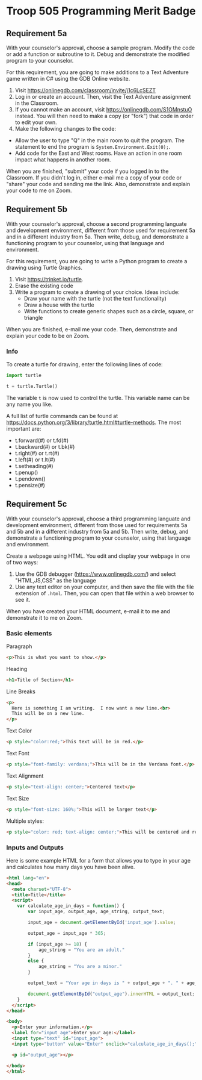 # Troop 505 Programming Merit Badge

## Requirement 5a
With your counselor's approval, choose a sample program.  Modify the code or add a function or subroutine to it.  Debug and demonstrate the modified program to your counselor.

For this requirement, you are going to make additions to a Text Adventure game written in C# using the GDB Online website.

1.  Visit https://onlinegdb.com/classroom/invite/j1c6LcSEZT
2.  Log in or create an account.  Then, visit the Text Adventure assignment in the Classroom.  
3.  If you cannot make an account, visit https://onlinegdb.com/S1OMnstuO instead.  You will then need to make a copy (or "fork") that code in order to edit your own.
4.  Make the following changes to the code:
  - Allow the user to type "Q" in the main room to quit the program.  The statement to end the program is `System.Environment.Exit(0);`.
  - Add code for the East and West rooms.  Have an action in one room impact what happens in another room.

When you are finished, "submit" your code if you logged in to the Classroom.  If you didn't log in, either e-mail me a copy of your code or "share" your code and sending me the link.  Also, demonstrate and explain your code to me on Zoom.
  
## Requirement 5b
With your counselor's approval, choose a second programming languate and development environment, different from those used for requirement 5a and in a different industry from 5a.  Then write, debug, and demonstrate a functioning program to your counselor, using that language and environment.

For this requirement, you are going to write a Python program to create a drawing using Turtle Graphics.

1. Visit <https://trinket.io/turtle>.
2. Erase the existing code
3. Write a program to create a drawing of your choice.  Ideas include:
    + Draw your name with the turtle (not the text functionality)
    + Draw a house with the turtle
    + Write functions to create generic shapes such as a circle, square, or triangle

When you are finished, e-mail me your code.  Then, demonstrate and explain your code to be on Zoom.

### Info
To create a turtle for drawing, enter the following lines of code:
```python
import turtle

t = turtle.Turtle()
```
The variable `t` is now used to control the turtle.  This variable name can be any name you like.

A full list of turtle commands can be found at <https://docs.python.org/3/library/turtle.html#turtle-methods>.  The most important are:

* t.forward(#) or t.fd(#)
* t.backward(#) or t.bk(#)
* t.right(#) or t.rt(#)
* t.left(#) or t.lt(#)
* t.setheading(#)
* t.penup()
* t.pendown()
* t.pensize(#)

## Requirement 5c
With your counselor's approval, choose a third programming languate and development environment, different from those used for requirements 5a and 5b and in a different industry from 5a and 5b.  Then write, debug, and demonstrate a functioning program to your counselor, using that language and environment.

Create a webpage using HTML.  You edit and display your webpage in one of two ways:
1. Use the GDB debugger (https://www.onlinegdb.com/) and select "HTML,JS,CSS" as the language
2. Use any text editor on your computer, and then save the file with the file extension of `.html`.  Then, you can open that file within a web browser to see it.

When you have created your HTML document, e-mail it to me and demonstrate it to me on Zoom.

### Basic elements
Paragraph
```html
<p>This is what you want to show.</p>
```
Heading
```html
<h1>Title of Section</h1>
```
Line Breaks
```html
<p>
  Here is something I am writing.  I now want a new line.<br>
  This will be on a new line.
</p>
```
Text Color
```html
<p style="color:red;">This text will be in red.</p>
```
Text Font
```html
<p style="font-family: verdana;">This will be in the Verdana font.</p>
```
Text Alignment
```html
<p style="text-align: center;">Centered text</p>
```
Text Size
```html
<p style="font-size: 160%;">This will be larger text</p>
```
Multiple styles:
```html
<p style="color: red; text-align: center;">This will be centered and red</p>
```

### Inputs and Outputs
Here is some example HTML for a form that allows you to type in your age and calculates how many days you have been alive.

```html
<html lang="en">
<head>
  <meta charset="UTF-8">
  <title>Title</title>
  <script>
    var calculate_age_in_days = function() {
        var input_age, output_age, age_string, output_text;

        input_age = document.getElementById('input_age').value;

        output_age = input_age * 365;

        if (input_age >= 18) {
            age_string = "You are an adult."
        }
        else {
            age_string = "You are a minor."
        }

        output_text = "Your age in days is " + output_age + ". " + age_string

        document.getElementById("output_age").innerHTML = output_text;
    }
  </script>
</head>

<body>
  <p>Enter your information.</p>
  <label for="input_age">Enter your age:</label>
  <input type="text" id="input_age">
  <input type="button" value="Enter" onclick="calculate_age_in_days();">

  <p id="output_age"></p>

</body>
</html>
```


